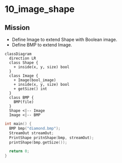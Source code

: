 # 10_image_shape

## Mission
* Define Image to extend Shape with Boolean image.
* Define BMP to extend Image.

```mermaid
classDiagram
  direction LR
  class Shape {
    + inside(x, y, size) bool
  }
  class Image {
    + Image(bool_image)
    + inside(x, y, size) bool
    + getSize() int
  }
  class BMP {
    BMP(file)
  }
  Shape <|-- Image
  Image <|-- BMP
```
```c++
int main() {
  BMP bmp("diamond.bmp");
  StreamOut streamOut;
  PrintShape pritnShape(bmp, streamOut);
  printShape(bmp.getSize());

  return 0;
}
```
